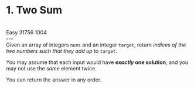 # 1. Two Sum
<br/>Easy 31756 1004<br/>
---<br/>
Given an array of integers `nums` and an integer `target`, return *indices of the two numbers such that they add up to `target`*.


You may assume that each input would have ***exactly* one solution**, and you may not use the *same* element twice.


You can return the answer in any order.


 


